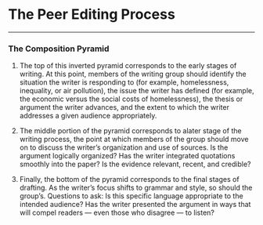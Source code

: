 # The Peer Editing Process
---
### The Composition Pyramid
1. The top of this inverted pyramid corresponds to the early stages of writing. At this point, members of the writing group should identify the situation the writer is responding to (for example, homelessness, inequality, or air pollution), the issue the writer has defined (for example, the economic versus the social costs of homelessness), the thesis or argument the writer advances, and the extent to which the writer addresses a given audience appropriately.
    
2. The middle portion of the pyramid corresponds to alater stage of the writing process, the point at which members of the group should move on to discuss the writer’s organization and use of sources. Is the argument logically organized? Has the writer integrated quotations smoothly into the paper? Is the evidence relevant, recent, and credible?
    
3. Finally, the bottom of the pyramid corresponds to the final stages of drafting. As the writer’s focus shifts to grammar and style, so should the group’s. Questions to ask: Is this specific language appropriate to the intended audience? Has the writer presented the argument in ways that will compel readers — even those who disagree — to listen?